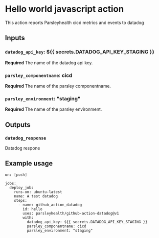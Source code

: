 # Hello world javascript action

This action reports Parsleyhealth cicd metrics and events to datadog

## Inputs


### `datadog_api_key`: ${{ secrets.DATADOG_API_KEY_STAGING }}
**Required** The name of the datadog api key.

### `parsley_componentname`: cicd
**Required** The name of the parsley componentname.

### `parsley_environment`: "staging"
**Required** The name of the parsley environment.

## Outputs

### `datadog_response`

Datadog respone

## Example usage

```
on: [push]

jobs:
  deploy_job:
    runs-on: ubuntu-latest
    name: A test datadog
    steps:
      - name: github_action_datadog
        id: hello
        uses: parsleyhealth/github-action-datadog@v1
        with:
          datadog_api_key: ${{ secrets.DATADOG_API_KEY_STAGING }}
          parsley_componentname: cicd
          parsley_environment: "staging"
```
